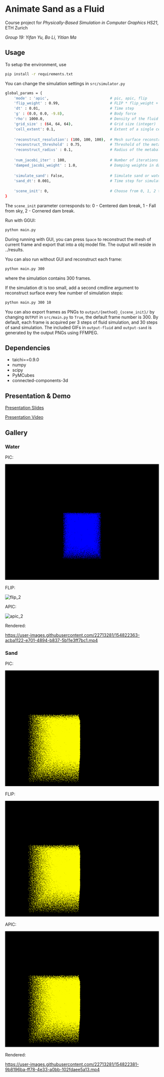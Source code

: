 # Animate Sand as a Fluid

Course project for *Physically-Based Simulation in Computer Graphics HS21*, ETH Zurich

*Group 19: Yifan Yu, Bo Li, Yitian Ma*

## Usage
To setup the environment, use
```bash
pip install -r requirements.txt
```

You can change the simulation settings in `src/simulator.py`
```bash
global_params = {
    'mode' : 'apic',                            # pic, apic, flip
    'flip_weight' : 0.99,                       # FLIP * flip_weight + PIC * (1 - flip_weight)
    'dt' : 0.01,                                # Time step
    'g' : (0.0, 0.0, -9.8),                     # Body force
    'rho': 1000.0,                              # Density of the fluid
    'grid_size' : (64, 64, 64),                 # Grid size (integer)
    'cell_extent': 0.1,                         # Extent of a single cell. grid_extent equals to the product of grid_size and cell_extent

    'reconstruct_resolution': (100, 100, 100),  # Mesh surface reconstruction grid resolution
    'reconstruct_threshold' : 0.75,             # Threshold of the metaball scalar fields
    'reconstruct_radius' : 0.1,                 # Radius of the metaball

    'num_jacobi_iter' : 100,                    # Number of iterations for pressure solving using jacobi solver
    'damped_jacobi_weight' : 1.0,               # Damping weighte in damped jacobi

    'simulate_sand': False,                     # Simulate sand or water
    'sand_dt': 0.001,                           # Time step for simulating sand

    'scene_init': 0,                            # Choose from 0, 1, 2 to init the particle positions differently
}
```

The `scene_init` parameter corresponds to: 0 - Centered dam break, 1 - Fall from sky, 2 - Cornered dam break.

Run with GGUI:

```bash
python main.py
```

During running with GUI, you can press `Space` to reconstruct the mesh of current frame and export that into a obj model file. The output will reside in ../results.

You can also run without GUI and reconstruct each frame:

```bash
python main.py 300
```

where the simulation contains 300 frames.

If the simulation dt is too small, add a second cmdline argument to reconstruct surface every few number of simulation steps:

```bash
python main.py 300 10
```

You can also export frames as PNGs to `output/{method}_{scene_init}/` by changing `OUTPUT` in `src/main.py` to `True`, the default frame number is 300. By default, each frame is acquired per 3 steps of fluid simulation, and 30 steps of sand simulation. The included GIFs in `output-fluid` and `output-sand` is generated by the output PNGs using FFMPEG.

## Dependencies

- taichi==0.9.0
- numpy
- scipy
- PyMCubes
- connected-components-3d

## Presentation & Demo

[Presentation Slides](https://docs.google.com/presentation/d/1zNV_RuGvHOrP2owrsCpm3DUIttuGs6BTQhfzNt_ANrE/edit?usp=sharing)

[Presentation Video](https://drive.google.com/file/d/1rfyft6zG4aZNeOg4XwKlqv4cAfEUGPsb/view?usp=sharing)

## Gallery

### Water

PIC:

![pic_2](output-fluid/pic_0.gif)

FLIP:

![flip_2](output-fluid/flip_0.gif)

APIC:

![apic_2](output-fluid/apic_0.gif)

Rendered:


https://user-images.githubusercontent.com/22713281/154822363-acba1122-e701-4894-b837-5b11e3ff7bc1.mp4




### Sand

PIC:

![pic_2](output-sand/pic_2.gif)

FLIP:

![flip_2](output-sand/flip_2.gif)

APIC:

![apic_2](output-sand/apic_2.gif)

Rendered:

https://user-images.githubusercontent.com/22713281/154822381-9b8196ba-ff78-4e33-a0bb-102fdaee5a13.mp4



